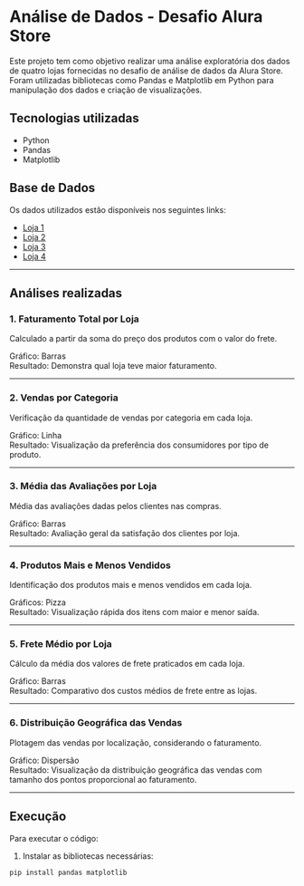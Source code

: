 # Análise de Dados - Desafio Alura Store

Este projeto tem como objetivo realizar uma análise exploratória dos dados de quatro lojas fornecidas no desafio de análise de dados da Alura Store. Foram utilizadas bibliotecas como Pandas e Matplotlib em Python para manipulação dos dados e criação de visualizações.

## Tecnologias utilizadas

- Python
- Pandas
- Matplotlib

## Base de Dados

Os dados utilizados estão disponíveis nos seguintes links:

- [Loja 1](https://raw.githubusercontent.com/alura-es-cursos/challenge1-data-science/refs/heads/main/base-de-dados-challenge-1/loja_1.csv)
- [Loja 2](https://raw.githubusercontent.com/alura-es-cursos/challenge1-data-science/refs/heads/main/base-de-dados-challenge-1/loja_2.csv)
- [Loja 3](https://raw.githubusercontent.com/alura-es-cursos/challenge1-data-science/refs/heads/main/base-de-dados-challenge-1/loja_3.csv)
- [Loja 4](https://raw.githubusercontent.com/alura-es-cursos/challenge1-data-science/refs/heads/main/base-de-dados-challenge-1/loja_4.csv)

---

## Análises realizadas

### 1. Faturamento Total por Loja

Calculado a partir da soma do preço dos produtos com o valor do frete.

Gráfico: Barras  
Resultado: Demonstra qual loja teve maior faturamento.

---

### 2. Vendas por Categoria

Verificação da quantidade de vendas por categoria em cada loja.

Gráfico: Linha  
Resultado: Visualização da preferência dos consumidores por tipo de produto.

---

### 3. Média das Avaliações por Loja

Média das avaliações dadas pelos clientes nas compras.

Gráfico: Barras  
Resultado: Avaliação geral da satisfação dos clientes por loja.

---

### 4. Produtos Mais e Menos Vendidos

Identificação dos produtos mais e menos vendidos em cada loja.

Gráficos: Pizza  
Resultado: Visualização rápida dos itens com maior e menor saída.

---

### 5. Frete Médio por Loja

Cálculo da média dos valores de frete praticados em cada loja.

Gráfico: Barras  
Resultado: Comparativo dos custos médios de frete entre as lojas.

---

### 6. Distribuição Geográfica das Vendas

Plotagem das vendas por localização, considerando o faturamento.

Gráfico: Dispersão  
Resultado: Visualização da distribuição geográfica das vendas com tamanho dos pontos proporcional ao faturamento.

---

## Execução

Para executar o código:

1. Instalar as bibliotecas necessárias:

```bash
pip install pandas matplotlib
```
